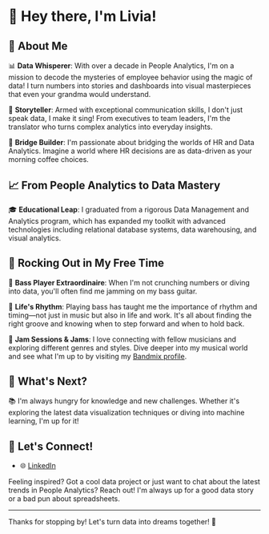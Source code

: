 # 👋 Hey there, I'm Livia!

## 🚀 About Me

📊 **Data Whisperer**: With over a decade in People Analytics, I'm on a mission to decode the mysteries of employee behavior using the magic of data! I turn numbers into stories and dashboards into visual masterpieces that even your grandma would understand.

🎤 **Storyteller**: Armed with exceptional communication skills, I don't just speak data, I make it sing! From executives to team leaders, I'm the translator who turns complex analytics into everyday insights.

🤝 **Bridge Builder**: I'm passionate about bridging the worlds of HR and Data Analytics. Imagine a world where HR decisions are as data-driven as your morning coffee choices.

## 📈 From People Analytics to Data Mastery

🎓 **Educational Leap**: I graduated from a rigorous Data Management and Analytics program, which has expanded my toolkit with advanced technologies including relational database systems, data warehousing, and visual analytics.

## 🎸 Rocking Out in My Free Time

🎵 **Bass Player Extraordinaire**: When I'm not crunching numbers or diving into data, you'll often find me jamming on my bass guitar.

🎸 **Life's Rhythm**: Playing bass has taught me the importance of rhythm and timing—not just in music but also in life and work. It's all about finding the right groove and knowing when to step forward and when to hold back.

🎤 **Jam Sessions & Jams**: I love connecting with fellow musicians and exploring different genres and styles. Dive deeper into my musical world and see what I'm up to by visiting my [Bandmix profile](https://www.bandmix.ca/livia-moreira).

## 🌱 What's Next?

📚 I'm always hungry for knowledge and new challenges. Whether it's exploring the latest data visualization techniques or diving into machine learning, I'm up for it!

## 🤝 Let's Connect!

- 🌐 [LinkedIn](https://www.linkedin.com/in/liviamoreira/) 

Feeling inspired? Got a cool data project or just want to chat about the latest trends in People Analytics? Reach out! I'm always up for a good data story or a bad pun about spreadsheets.

---

Thanks for stopping by! Let's turn data into dreams together! 🌟

